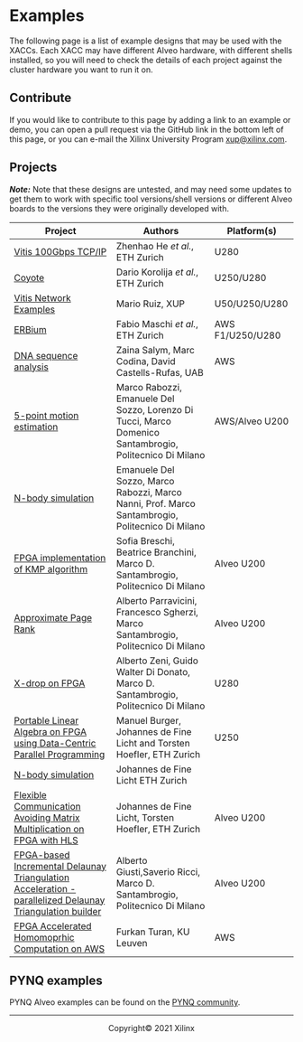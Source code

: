 # Examples

The following page is a list of example designs that may be used with the XACCs. Each XACC may have different Alveo hardware, with different shells installed, so you will need to check the details of each project against the cluster hardware you want to run it on. 

## Contribute

If you would like to contribute to this page by adding a link to an example or demo, you can open a pull request via the GitHub link in the bottom left of this page, or you can e-mail the Xilinx University Program <xup@xilinx.com>. 

## Projects

**_Note:_** Note that these designs are untested, and may need some updates to get them to work with specific tool versions/shell versions or different Alveo boards to the versions they were originally developed with. 

| Project  | Authors   | Platform(s) |
|----------|-----------|-------------|
| [Vitis 100Gbps TCP/IP](https://github.com/fpgasystems/Vitis_with_100Gbps_TCP-IP) | Zhenhao He *et al.*, ETH Zurich | U280 |
| [Coyote](https://github.com/fpgasystems/Coyote) | Dario Korolija *et al.*, ETH Zurich | U250/U280 |
| [Vitis Network Examples](https://github.com/Xilinx/xup_vitis_network_example) | Mario Ruiz, XUP | U50/U250/U280 |
| [ERBium](https://github.com/fpgasystems/erbium) | Fabio Maschi *et al.*, ETH Zurich | AWS F1/U250/U280 |
| [DNA sequence analysis](https://github.com/davidcastells/KmerFilterAWS) | Zaina Salym, Marc Codina, David Castells-Rufas, UAB  |AWS|
| [5-point motion estimation](https://bitbucket.org/necst/xohw18_5points_public/) | Marco Rabozzi, Emanuele Del Sozzo, Lorenzo Di Tucci, Marco Domenico Santambrogio, Politecnico Di Milano | AWS/Alveo U200           |
| [N-body simulation](https://bitbucket.org/necst/xohw17_bibbidin-bobbidyboo_public/) | Emanuele Del Sozzo, Marco Rabozzi, Marco Nanni, Prof. Marco Santambrogio, Politecnico Di Milano ||
| [FPGA implementation of KMP algorithm](https://bitbucket.org/necst/xohw2020_maeve_public) | Sofia Breschi, Beatrice Branchini, Marco D. Santambrogio, Politecnico Di Milano | Alveo U200 |
| [Approximate Page Rank](https://bitbucket.org/necst/xohw2020_approximate-pagerank_public/) | Alberto Parravicini, Francesco Sgherzi, Marco Santambrogio, Politecnico Di Milano |  Alveo U200  |
| [ X-drop on FPGA](https://github.com/albertozeni/XDropXOHW-Public) | Alberto Zeni, Guido Walter Di Donato, Marco D. Santambrogio, Politecnico Di Milano | U280 |
| [Portable Linear Algebra on FPGA using Data-Centric Parallel Programming](https://github.com/manuelburger/daceBLAS_demo) | Manuel Burger, Johannes de Fine Licht and Torsten Hoefler, ETH Zurich |  U250 |
| [N-body simulation](https://github.com/spcl/nbody_hls) | Johannes de Fine Licht ETH Zurich |  |
| [Flexible Communication Avoiding Matrix Multiplication on FPGA with HLS](https://github.com/spcl/gemm_hls) | Johannes de Fine Licht, Torsten Hoefler, ETH Zurich | Alveo U200 |
| [FPGA-based Incremental Delaunay Triangulation Acceleration - parallelized Delaunay Triangulation builder](https://bitbucket.org/necst/xohw2020_fidelta_public) | Alberto Giusti,Saverio Ricci, Marco D. Santambrogio, Politecnico Di Milano | Alveo U200 |
| [FPGA Accelerated Homomoprhic Computation on AWS](https://github.com/KULeuven-COSIC/HEAT) | Furkan Turan, KU Leuven | AWS |



## PYNQ examples

PYNQ Alveo examples can be found on the [PYNQ community](http://www.pynq.io/community.html).



---------------------------------------
<p align="center">Copyright&copy; 2021 Xilinx</p>